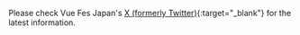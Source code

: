 Please check Vue Fes Japan's [X (formerly Twitter)](https://x.com/vuefes){:target="\_blank"} for the latest information.
